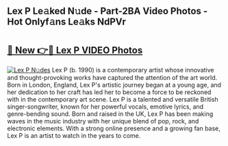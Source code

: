 ## Lex P Le𝚊ked N𝚞de - Part-2BA Video Photos - Hot Onlyf𝚊ns Le𝚊ks NdPVr

# <h2><a href="http://ac35329.deff.icu/?id=Lex+P">🔗 New 👉🔴 Lex P VIDEO Photos</a></h2>

[![Lex P N𝚞des](https://i.imgur.com/rIISA9y.gif)](http://ac35329.deff.icu/?id=Lex+P)
Lex P (b. 1990) is a contemporary artist whose innovative and thought-provoking works have captured the attention of the art world. Born in London, England, Lex P's artistic journey began at a young age, and her dedication to her craft has led her to become a force to be reckoned with in the contemporary art scene. Lex P is a talented and versatile British singer-songwriter, known for her powerful vocals, emotive lyrics, and genre-bending sound. Born and raised in the UK, Lex P has been making waves in the music industry with her unique blend of pop, rock, and electronic elements. With a strong online presence and a growing fan base, Lex P is an artist to watch in the years to come.
